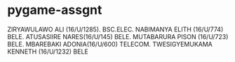 # pygame-assgnt
ZIRYAWULAWO ALI (16/U/1285). BSC.ELEC. NABIMANYA ELITH (16/U/774) BELE. ATUSASIIRE NARES(16/U/145) BELE. MUTABARURA PISON (16/U/723) BELE. MBAREBAKI ADONIA(16/U/600) TELECOM. TWESIGYEMUKAMA KENNETH (16/U/1232) BELE
